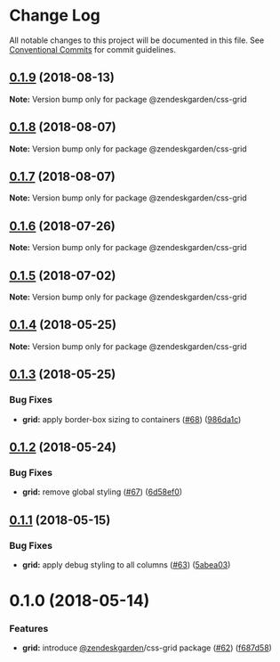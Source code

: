 # Change Log

All notable changes to this project will be documented in this file.
See [Conventional Commits](https://conventionalcommits.org) for commit guidelines.

<a name="0.1.9"></a>
## [0.1.9](https://github.com/zendeskgarden/css-components/compare/@zendeskgarden/css-grid@0.1.8...@zendeskgarden/css-grid@0.1.9) (2018-08-13)

**Note:** Version bump only for package @zendeskgarden/css-grid





<a name="0.1.8"></a>
## [0.1.8](https://github.com/zendeskgarden/css-components/compare/@zendeskgarden/css-grid@0.1.7...@zendeskgarden/css-grid@0.1.8) (2018-08-07)




**Note:** Version bump only for package @zendeskgarden/css-grid

<a name="0.1.7"></a>
## [0.1.7](https://github.com/zendeskgarden/css-components/compare/@zendeskgarden/css-grid@0.1.6...@zendeskgarden/css-grid@0.1.7) (2018-08-07)




**Note:** Version bump only for package @zendeskgarden/css-grid

<a name="0.1.6"></a>
## [0.1.6](https://github.com/zendeskgarden/css-components/compare/@zendeskgarden/css-grid@0.1.5...@zendeskgarden/css-grid@0.1.6) (2018-07-26)




**Note:** Version bump only for package @zendeskgarden/css-grid

<a name="0.1.5"></a>
## [0.1.5](https://github.com/zendeskgarden/css-components/compare/@zendeskgarden/css-grid@0.1.4...@zendeskgarden/css-grid@0.1.5) (2018-07-02)




**Note:** Version bump only for package @zendeskgarden/css-grid

<a name="0.1.4"></a>
## [0.1.4](https://github.com/zendeskgarden/css-components/compare/@zendeskgarden/css-grid@0.1.3...@zendeskgarden/css-grid@0.1.4) (2018-05-25)




**Note:** Version bump only for package @zendeskgarden/css-grid

<a name="0.1.3"></a>
## [0.1.3](https://github.com/zendeskgarden/css-components/compare/@zendeskgarden/css-grid@0.1.2...@zendeskgarden/css-grid@0.1.3) (2018-05-25)


### Bug Fixes

* **grid:** apply border-box sizing to containers ([#68](https://github.com/zendeskgarden/css-components/issues/68)) ([986da1c](https://github.com/zendeskgarden/css-components/commit/986da1c))




<a name="0.1.2"></a>
## [0.1.2](https://github.com/zendeskgarden/css-components/compare/@zendeskgarden/css-grid@0.1.1...@zendeskgarden/css-grid@0.1.2) (2018-05-24)


### Bug Fixes

* **grid:** remove global styling ([#67](https://github.com/zendeskgarden/css-components/issues/67)) ([6d58ef0](https://github.com/zendeskgarden/css-components/commit/6d58ef0))




<a name="0.1.1"></a>
## [0.1.1](https://github.com/zendeskgarden/css-components/compare/@zendeskgarden/css-grid@0.1.0...@zendeskgarden/css-grid@0.1.1) (2018-05-15)


### Bug Fixes

* **grid:** apply debug styling to all columns ([#63](https://github.com/zendeskgarden/css-components/issues/63)) ([5abea03](https://github.com/zendeskgarden/css-components/commit/5abea03))




<a name="0.1.0"></a>
# 0.1.0 (2018-05-14)


### Features

* **grid:** introduce [@zendeskgarden](https://github.com/zendeskgarden)/css-grid package ([#62](https://github.com/zendeskgarden/css-components/issues/62)) ([f687d58](https://github.com/zendeskgarden/css-components/commit/f687d58))
